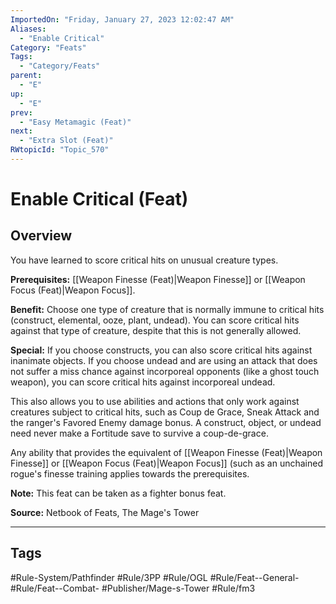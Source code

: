 ```yaml
---
ImportedOn: "Friday, January 27, 2023 12:02:47 AM"
Aliases:
  - "Enable Critical"
Category: "Feats"
Tags:
  - "Category/Feats"
parent:
  - "E"
up:
  - "E"
prev:
  - "Easy Metamagic (Feat)"
next:
  - "Extra Slot (Feat)"
RWtopicId: "Topic_570"
---
```

# Enable Critical (Feat)
## Overview
You have learned to score critical hits on unusual creature types.

**Prerequisites:** [[Weapon Finesse (Feat)|Weapon Finesse]] or [[Weapon Focus (Feat)|Weapon Focus]].

**Benefit:** Choose one type of creature that is normally immune to critical hits (construct, elemental, ooze, plant, undead). You can score critical hits against that type of creature, despite that this is not generally allowed.

**Special:** If you choose constructs, you can also score critical hits against inanimate objects. If you choose undead and are using an attack that does not suffer a miss chance against incorporeal opponents (like a ghost touch weapon), you can score critical hits against incorporeal undead.

This also allows you to use abilities and actions that only work against creatures subject to critical hits, such as Coup de Grace, Sneak Attack and the ranger's Favored Enemy damage bonus. A construct, object, or undead need never make a Fortitude save to survive a coup-de-grace. 

Any ability that provides the equivalent of [[Weapon Finesse (Feat)|Weapon Finesse]] or [[Weapon Focus (Feat)|Weapon Focus]] (such as an unchained rogue's finesse training applies towards the prerequisites.

**Note:** This feat can be taken as a fighter bonus feat.

**Source:** Netbook of Feats, The Mage's Tower


---
## Tags
#Rule-System/Pathfinder #Rule/3PP #Rule/OGL #Rule/Feat--General- #Rule/Feat--Combat- #Publisher/Mage-s-Tower #Rule/fm3

